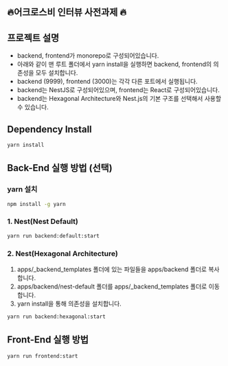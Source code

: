 ## 🔥어크로스비 인터뷰 사전과제 🔥

## 프로젝트 설명

- backend, frontend가 monorepo로 구성되어있습니다.
- 아래와 같이 맨 루트 폴더에서 yarn install을 실행하면 backend, frontend의 의존성을 모두 설치합니다.
- backend (9999), frontend (3000)는 각각 다른 포트에서 실행됩니다.
- backend는 NestJS로 구성되어있으며, frontend는 React로 구성되어있습니다.
- backend는 Hexagonal Architecture와 Nest.js의 기본 구조를 선택해서 사용할 수 있습니다.


## Dependency Install

```bash
yarn install
```


## Back-End 실행 방법 (선택)

### yarn 설치
```bash
npm install -g yarn
```

### 1. Nest(Nest Default)

```bash
yarn run backend:default:start
```


### 2. Nest(Hexagonal Architecture)

1. apps/_backend_templates 폴더에 있는 파일들을 apps/backend 폴더로 복사합니다.
2. apps/backend/nest-default 폴더를 apps/_backend_templates 폴더로 이동합니다.
3. yarn install을 통해 의존성을 설치합니다.

```bash
yarn run backend:hexagonal:start
```


## Front-End 실행 방법
    
```bash
yarn run frontend:start
```
